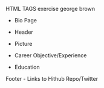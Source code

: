 HTML TAGS exercise george brown

- Bio Page

- Header
- Picture
- Career Objective/Experience
- Education

Footer  - Links to Hithub Repo/Twitter
